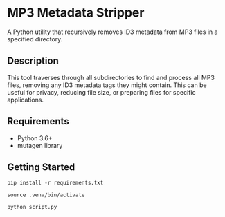 # MP3 Metadata Stripper

A Python utility that recursively removes ID3 metadata from MP3 files in a specified directory.

## Description

This tool traverses through all subdirectories to find and process all MP3 files, removing any ID3 metadata tags they might contain. This can be useful for privacy, reducing file size, or preparing files for specific applications.

## Requirements

- Python 3.6+
- mutagen library

## Getting Started

`pip install -r requirements.txt`

`source .venv/bin/activate`

`python script.py`
